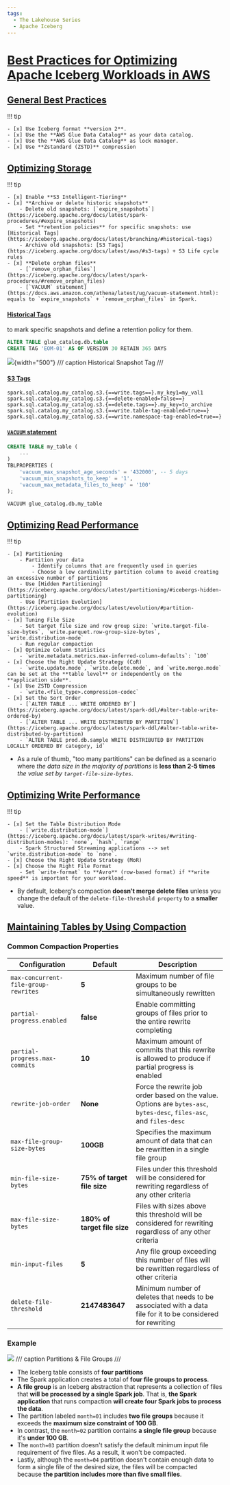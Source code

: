 ```yaml
---
tags:
  - The Lakehouse Series
  - Apache Iceberg
---
```

# [Best Practices for Optimizing Apache Iceberg Workloads in AWS](https://docs.aws.amazon.com/prescriptive-guidance/latest/apache-iceberg-on-aws/best-practices.html)

## [General Best Practices](https://docs.aws.amazon.com/prescriptive-guidance/latest/apache-iceberg-on-aws/best-practices-general.html)

!!! tip

    - [x] Use Iceberg format **version 2**.
    - [x] Use the **AWS Glue Data Catalog** as your data catalog.
    - [x] Use the **AWS Glue Data Catalog** as lock manager.
    - [x] Use **Zstandard (ZSTD)** compression

## [Optimizing Storage](https://docs.aws.amazon.com/prescriptive-guidance/latest/apache-iceberg-on-aws/best-practices-storage.html)

!!! tip

    - [x] Enable **S3 Intelligent-Tiering**
    - [x] **Archive or delete historic snapshots**
        - Delete old snapshots: [`expire_snapshots`](https://iceberg.apache.org/docs/latest/spark-procedures/#expire_snapshots)
        - Set **retention policies** for specific snapshots: use [Historical Tags](https://iceberg.apache.org/docs/latest/branching/#historical-tags)
        - Archive old snapshots: [S3 Tags](https://iceberg.apache.org/docs/latest/aws/#s3-tags) + S3 Life cycle rules
    - [x] **Delete orphan files**
        - [`remove_orphan_files`](https://iceberg.apache.org/docs/latest/spark-procedures/#remove_orphan_files)
        - [`VACUUM` statement](https://docs.aws.amazon.com/athena/latest/ug/vacuum-statement.html): equals to `expire_snapshots` + `remove_orphan_files` in Spark.


#### [Historical Tags](https://iceberg.apache.org/docs/latest/branching/#historical-tags)

to mark specific snapshots and define a retention policy for them.

```sql
ALTER TABLE glue_catalog.db.table
CREATE TAG 'EOM-01' AS OF VERSION 30 RETAIN 365 DAYS
```

![](https://iceberg.apache.org/docs/latest/assets/images/historical-snapshot-tag.png){width="500"}
/// caption
Historical Snapshot Tag
///

#### [S3 Tags](https://iceberg.apache.org/docs/latest/aws/#s3-tags)

```
spark.sql.catalog.my_catalog.s3.{==write.tags==}.my_key1=my_val1
spark.sql.catalog.my_catalog.s3.{==delete-enabled=false==}
spark.sql.catalog.my_catalog.s3.{==delete.tags==}.my_key=to_archive
spark.sql.catalog.my_catalog.s3.{==write.table-tag-enabled=true==}
spark.sql.catalog.my_catalog.s3.{==write.namespace-tag-enabled=true==}
```

#### [`VACUUM` statement](https://docs.aws.amazon.com/athena/latest/ug/vacuum-statement.html)

```sql
CREATE TABLE my_table (
    ...
)
TBLPROPERTIES (
    'vacuum_max_snapshot_age_seconds' = '432000', -- 5 days
    'vacuum_min_snapshots_to_keep' = '1',
    'vacuum_max_metadata_files_to_keep' = '100'
);
```

```sql
VACUUM glue_catalog.db.my_table
```

## [Optimizing Read Performance](https://docs.aws.amazon.com/prescriptive-guidance/latest/apache-iceberg-on-aws/best-practices-read.html)

!!! tip

    - [x] Partitioning
        - Partition your data
            - Identify columns that are frequently used in queries
            - Choose a low cardinality partition column to avoid creating an excessive number of partitions
        - Use [Hidden Partitioning](https://iceberg.apache.org/docs/latest/partitioning/#icebergs-hidden-partitioning)
        - Use [Partition Evolution](https://iceberg.apache.org/docs/latest/evolution/#partition-evolution)
    - [x] Tuning File Size
        - Set target file size and row group size: `write.target-file-size-bytes`, `write.parquet.row-group-size-bytes`, `write.distribution-mode`
        - Run regular compaction
    - [x] Optimize Column Statistics
        - `write.metadata.metrics.max-inferred-column-defaults`: `100`
    - [x] Choose the Right Update Strategy (CoR)
        - `write.update.mode`, `write.delete.mode`, and `write.merge.mode` can be set at the **table level** or independently on the **application side**.
    - [x] Use ZSTD Compression
        - `write.<file_type>.compression-codec`
    - [x] Set the Sort Order
        - [`ALTER TABLE ... WRITE ORDERED BY`](https://iceberg.apache.org/docs/latest/spark-ddl/#alter-table-write-ordered-by)
        - [`ALTER TABLE ... WRITE DISTRIBUTED BY PARTITION`](https://iceberg.apache.org/docs/latest/spark-ddl/#alter-table-write-distributed-by-partition)
        - `ALTER TABLE prod.db.sample WRITE DISTRIBUTED BY PARTITION LOCALLY ORDERED BY category, id`


- As a rule of thumb, "too many partitions" can be defined as a scenario where *the data size in the majority of partitions* is **less than 2-5 times** *the value set by `target-file-size-bytes`*.

## [Optimizing Write Performance](https://docs.aws.amazon.com/prescriptive-guidance/latest/apache-iceberg-on-aws/best-practices-write.html)

!!! tip

    - [x] Set the Table Distribution Mode
        - [`write.distribution-mode`](https://iceberg.apache.org/docs/latest/spark-writes/#writing-distribution-modes): `none`, `hash`, `range`
        - Spark Structured Streaming applications --> set `write.distribution-mode` to `none`.
    - [x] Choose the Right Update Strategy (MoR)
    - [x] Choose the Right File Format
        - Set `write-format` to **Avro** (row-based format) if **write speed** is important for your workload.

- By default, Iceberg's compaction **doesn't merge delete files** unless you change the default of the `delete-file-threshold property` to a **smaller** value.

## [Maintaining Tables by Using Compaction](https://docs.aws.amazon.com/prescriptive-guidance/latest/apache-iceberg-on-aws/best-practices-compaction.html)

### Common Compaction Properties

| Configuration | Default | Description |
|---------------|---------|-------------|
| `max-concurrent-file-group-rewrites` | **5** | Maximum number of file groups to be simultaneously rewritten |
| `partial-progress.enabled` | **false** | Enable committing groups of files prior to the entire rewrite completing |
| `partial-progress.max-commits` | **10** | Maximum amount of commits that this rewrite is allowed to produce if partial progress is enabled |
| `rewrite-job-order` | **None** | Force the rewrite job order based on the value. Options are `bytes-asc`, `bytes-desc`, `files-asc`, and `files-desc` |
| `max-file-group-size-bytes` | **100GB** | Specifies the maximum amount of data that can be rewritten in a single file group |
| `min-file-size-bytes` | **75% of target file size** | Files under this threshold will be considered for rewriting regardless of any other criteria |
| `max-file-size-bytes` | **180% of target file size** | Files with sizes above this threshold will be considered for rewriting regardless of any other criteria |
| `min-input-files` | **5** | Any file group exceeding this number of files will be rewritten regardless of other criteria |
| `delete-file-threshold` | **2147483647** | Minimum number of deletes that needs to be associated with a data file for it to be considered for rewriting |

### Example

![](https://docs.aws.amazon.com/images/prescriptive-guidance/latest/apache-iceberg-on-aws/images/compaction.png)
/// caption
Partitions & File Groups
///

- The Iceberg table consists of **four partitions**
- The Spark application creates a total of **four file groups to process**.
- **A file group** is an Iceberg abstraction that represents a collection of files that **will be processed by a single Spark job**. That is, **the Spark application** that runs compaction **will create four Spark jobs to process the data**.
- The partition labeled `month=01` includes **two file groups** because it exceeds the **maximum size constraint of 100 GB**.
- In contrast, the `month=02` partition contains **a single file group** because it's **under 100 GB**.
- The `month=03` partition doesn't satisfy the default minimum input file requirement of five files. As a result, it won't be compacted.
- Lastly, although the `month=04` partition doesn't contain enough data to form a single file of the desired size, the files will be compacted because **the partition includes more than five small files**.
